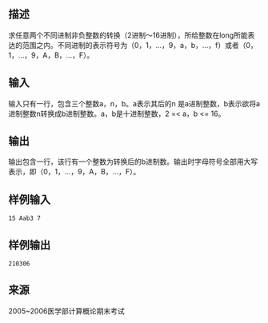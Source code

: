 ## 描述


求任意两个不同进制非负整数的转换（2进制～16进制），所给整数在long所能表达的范围之内。不同进制的表示符号为（0，1，...，9，a，b，...，f）或者（0，1，...，9，A，B，...，F）。

## 输入


输入只有一行，包含三个整数a，n，b。a表示其后的n 是a进制整数，b表示欲将a进制整数n转换成b进制整数。a，b是十进制整数，2 =< a，b <= 16。

## 输出


输出包含一行，该行有一个整数为转换后的b进制数。输出时字母符号全部用大写表示，即（0，1，...，9，A，B，...，F）。

## 样例输入


```
15 Aab3 7
```


## 样例输出


```
210306
```


## 来源


2005~2006医学部计算概论期末考试

